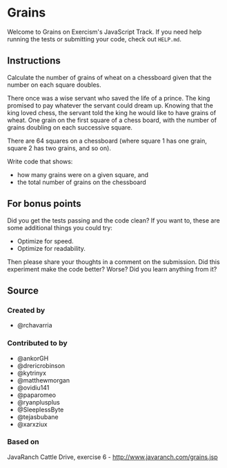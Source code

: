 # Grains

Welcome to Grains on Exercism's JavaScript Track.
If you need help running the tests or submitting your code, check out `HELP.md`.

## Instructions

Calculate the number of grains of wheat on a chessboard given that the number
on each square doubles.

There once was a wise servant who saved the life of a prince. The king
promised to pay whatever the servant could dream up. Knowing that the
king loved chess, the servant told the king he would like to have grains
of wheat. One grain on the first square of a chess board, with the number
of grains doubling on each successive square.

There are 64 squares on a chessboard (where square 1 has one grain, square 2 has two grains, and so on).

Write code that shows:

- how many grains were on a given square, and
- the total number of grains on the chessboard

## For bonus points

Did you get the tests passing and the code clean? If you want to, these
are some additional things you could try:

- Optimize for speed.
- Optimize for readability.

Then please share your thoughts in a comment on the submission. Did this
experiment make the code better? Worse? Did you learn anything from it?

## Source

### Created by

- @rchavarria

### Contributed to by

- @ankorGH
- @drericrobinson
- @kytrinyx
- @matthewmorgan
- @ovidiu141
- @paparomeo
- @ryanplusplus
- @SleeplessByte
- @tejasbubane
- @xarxziux

### Based on

JavaRanch Cattle Drive, exercise 6 - http://www.javaranch.com/grains.jsp